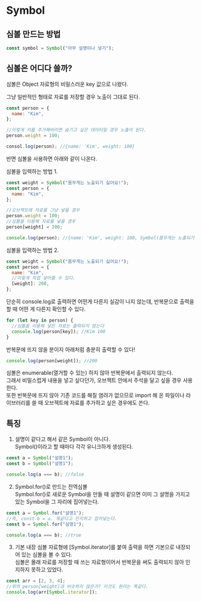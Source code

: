 # Symbol

## 심볼 만드는 방법

```js
const symbol = Symbol("아무 설명이나 넣기");
```

## 심볼은 어디다 쓸까?

심볼은 Object 자료형의 비밀스러운 key 값으로 나왔다.

그냥 일반적인 형태로 자료를 저장할 경우 노출이 그대로 된다.

```js
const person = {
  name: "Kim",
};

//이렇게 키를 추가해버리면 숨기고 싶은 데이터일 경우 노출이 된다.
person.weight = 100;

consol.log(person); //{name: 'Kim', weight: 100}
```

반면 심볼을 사용하면 아래와 같이 나온다.

심볼을 입력하는 방법 1.

```js
const weight = Symbol("몸무게는 노출되기 싫어요!");
const person = {
  name: "Kim",
};

//오브젝트에 자료를 그냥 넣을 경우
person.weight = 100;
//심볼을 이용해 자료를 넣을 경우
person[weight] = 200;

console.log(person); //{name: 'Kim', weight: 100, Symbol(몸무게는 노출되기 싫어요!): 200}
```

심볼을 입력하는 방법 2.

```js
const weight = Symbol("몸무게는 노출되기 싫어요!");
const person = {
  name: "Kim",
  //이렇게 직접 넣어줄 수 있다.
  [weight]: 200,
};
```

단순히 console.log로 출력하면 어떤게 다른지 실감이 나지 않는데, 반복문으로 출력을 할 때 어떤 게 다른지 확인할 수 있다.

```js
for (let key in person) {
  //심볼을 이용해 넣은 자료는 출력되지 않는다
  console.log(person[key]); //Kim 100
}
```

반복문에 뜨지 않을 분이지 아래처럼 충분히 출력할 수 있다!

```js
console.log(person[weight]); //200
```

심볼은 enumerable(열거할 수 있는) 하지 않아 반복문에서 출력되지 않는다.  
그래서 비밀스럽게 내용을 넣고 싶다던가, 오브젝트 안에서 주석을 달고 싶을 경우 사용한다.  
또한 반복문에 뜨지 않아 기존 코드를 해칠 염려가 없으므로 import 해 온 파일이나 라이브러리를 쓸 때 오브젝트에 자료를 추가하고 싶은 경우에도 쓴다.

## 특징

1. 설명이 같다고 해서 같은 Symbol이 아니다.  
   Symbol()이라고 할 때마다 각각 유니크하게 생성된다.

```js
const a = Symbol("설명1");
const b = Symbol("설명1");

console.log(a === b); //false
```

2. Symbol.for()로 만드는 전역심볼  
   Symbol.for()로 새로운 Symbol을 만들 때 설명이 같으면 이미 그 설명을 가지고 있는 Symbol을 그 자리에 집어넣는다.

```js
const a = Symbol.for("설명1");
//즉, const b = a. 똑같다고 인지하고 집어넣는다.
const b = Symbol.for("설명1");

console.log(a === b); //true
```

3. 기본 내장 심볼
   자료형에 [Symbol.iterator]를 붙여 출력을 하면 기본으로 내장되어 있는 심볼을 볼 수 있다.  
   심볼은 몰래 자료를 저장할 때 쓰는 자료형이어서 반복문을 써도 출력되지 않아 인지하지 못하고 있었다.

```js
const arr = [2, 3, 4];
//위의 person[weight]과 비슷하지 않은가? 이것도 원리는 똑같다.
console.log(arr[Symbol.iterator]);
```
